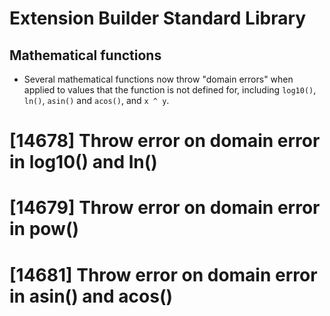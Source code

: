 # Extension Builder Standard Library
## Mathematical functions

* Several mathematical functions now throw "domain errors" when
  applied to values that the function is not defined for, including
  `log10()`, `ln()`, `asin()` and `acos()`, and `x ^ y`.

# [14678] Throw error on domain error in log10() and ln()
# [14679] Throw error on domain error in pow()
# [14681] Throw error on domain error in asin() and acos()
